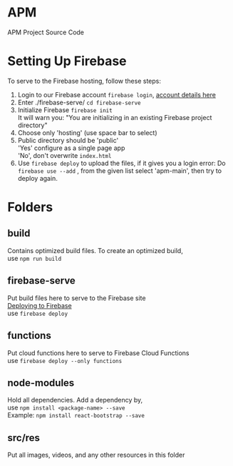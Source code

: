 # APM
APM Project Source Code

# Setting Up Firebase
To serve to the Firebase hosting, follow these steps:
1. Login to our Firebase account `firebase login`, [account details here](https://trello.com/apm65)
2. Enter ./firebase-serve/ `cd firebase-serve`
3. Initialize Firebase `firebase init`<br>
It will warn you: "You are initializing in an existing Firebase project directory"
4. Choose only 'hosting' (use space bar to select)
5. Public directory should be 'public' <br> 'Yes' configure as a single page app <br> 'No', don't overwrite `index.html`
6. Use `firebase deploy` to upload the files, if it gives you a login error:
Do `firebase use --add` , from the given list select 'apm-main', then try to deploy again.

# Folders
## build
Contains optimized build files. To create an optimized build,<br>
use `npm run build`

## firebase-serve
Put build files here to serve to the Firebase site<br>
[Deploying to Firebase](https://firebase.google.com/docs/hosting/deploying)<br>
use `firebase deploy`

## functions
Put cloud functions here to serve to Firebase Cloud Functions<br>
use `firebase deploy --only functions`<br>

## node-modules
Hold all dependencies. Add a dependency by,<br>
use `npm install <package-name> --save`<br>
Example: `npm install react-bootstrap --save`<br>

## src/res
Put all images, videos, and any other resources in this folder<br>
